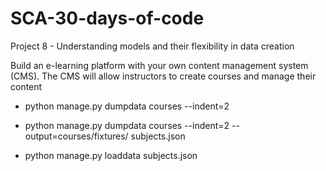 # SCA-30-days-of-code
Project 8 - Understanding models and their flexibility in data creation

Build an e-learning platform with your own content management system (CMS). The CMS will allow instructors to create courses and manage their content

<!-- to dump data from the database into the shell -->
- python manage.py dumpdata courses --indent=2

<!-- to dump data from the database into a file -->
- python manage.py dumpdata courses --indent=2 --output=courses/fixtures/
subjects.json

<!-- to dump data from a file into the database -->
- python manage.py loaddata subjects.json
